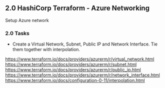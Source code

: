 ## 2.0 HashiCorp Terraform - Azure Networking
Setup Azure network

### 2.0 Tasks
* Create a Virtual Network, Subnet, Public IP and Network Interface. Tie them together with interpolation.

https://www.terraform.io/docs/providers/azurerm/r/virtual_network.html
https://www.terraform.io/docs/providers/azurerm/r/subnet.html
https://www.terraform.io/docs/providers/azurerm/r/public_ip.html
https://www.terraform.io/docs/providers/azurerm/r/network_interface.html
https://www.terraform.io/docs/configuration-0-11/interpolation.html
